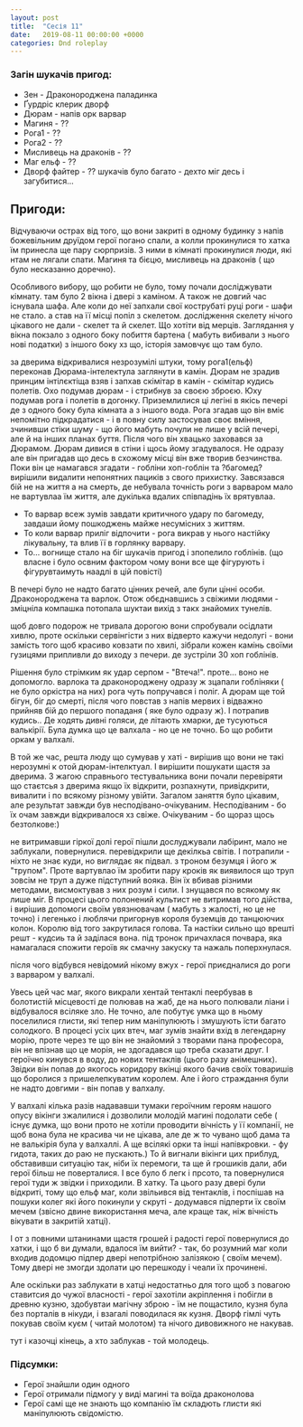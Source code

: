 ```yaml
---
layout: post
title:  "Сесія 11"
date:   2019-08-11 00:00:00 +0000
categories: Dnd roleplay
---
```

### Загін шукачів пригод:
* Зен - Драконороджена паладинка
* Ґурдріс клерик дворф
* Дюрам - напів орк варвар
* Магиня - ??
* Рога1 - ??
* Рога2  - ??
* Мисливець на драконів  - ??
* Маг ельф  - ??
* Дворф файтер  - ??
шукачів було багато - дехто міг десь і загубитися...

## Пригоди:
Відчуваючи острах від того, що вони закриті в одному будинку з напів божевільним друїдом герої погано спали, а колли прокинулися то хатка їм принесла ще пару сюрпризів. З ними в кімнаті прокинулися люди, які нтам не лягали спати. Магиня та бієцю, мисливець на драконів ( що було несказанно доречно).

Особливого вибору, що робити не було, тому почали досліджувати кімнату. там було 2 вікна і двері з каміном. А також не довгий час існувала шафа.
Але коли до неї запхали свої кострубаті руці роги - шафи не стало. а став на її місці попіл з скелетом. дослідження скелету нічого цікавого не дали - скелет та й скелет. Що хотіти від мерців. Заглядання у вікна покзало з одного боку побиття бартена ( мабуть вибивали з нього нові податки) з іншого боку хз що, історія замовчує що там було.

за дверима відкривалися незрозумілі штуки, тому рога1(ельф) переконав Дюрама-інтелектула заглянути в камін. Дюрам не зрадив принцим інтілєктіща взяв і запхав скімітар в камін - скімітар кудись полетів.
Охо подумав дюрам - і стрибнув за своєю зброєю.
Юху подумав рога і полетів в догонку.
Приземлилися ці легіні в якісь печері де з одного боку була кімната а з іншого вода.
Рога згадав що він вміє непомітно підкрадатися - і в повну силу застосував своє вміння, зчинивши стіки шуму - що його мабуть почули не лише у всій печері, але й на інших планах буття. Після чого він хвацько заховався за Дюрамом.
Дюрам дивися в стіни і щось йому згадувалося. Не одразу але він пригадав що десь в схожому місці він вже творив безчинства. Поки він це намагався згадати  - гобліни хоп-гоблін та ?багомед? вирішили видалити непонятних пациків з свого прихистку.
Завсязався бій не на життя а на смерть, де небувала точність роги з варваром мало не вартувлаа їм життя, але дукілька вдалих співпадінь їх врятувлаа.
* То варвар всеж зумів завдати критичного удару по багомеду, завдаши йому пошкоджень майже несумісних з життям. 
* То коли варвар приліг відпочити - рога викрав у нього настійку лікувальну, та влив її в горлянку варвару.
* То... вогнище стало на біг шукачів пригод і зпопелило гоблінів. (що власне і було освним фактором чому вони все ще фігурують і фігурувтаимуть наадлі в цій повісті)

В печері було не надто багато цінних речей, але були цінні особи.
Драконороджена та варлок.
Отож обєднавшись з свіжими людями - зміцніла компашка потопала шуктаи вихід з такх знайомих тунелів.

щоб довго подорож не тривала дорогою вони спробували осідлати хивлю, проте оскільки сервінгісти з них відверто кажучи недолугі - вони замість того щоб красиво ковзати по хвилі, зібрали кожен камінь своїми гузицями припливли до виходу з печери. де зустріли 30 хоп гоблінів.

Рішення було стрімким як удар серпом - "Втеча!". проте... воно не допомогло. варлока та драконороджену одразу ж зцапали гобліняки ( не було оркістра на них) рога чуть попручався і поліг. А дюрам ще той бігун, біг до смерті, після чого повстав з напів мервих і відважно прийняв бій до першого попаданя ( яке було одразу ж). І потрапив кудись.. Де ходять дивні голяси, де літають хмарки, де тусуються валькірії. Була думка що це валхала - но це не точно. Бо що робити оркам у валхалі.

В той же час, решта люду що сумував у хаті - вирішив що вони не такі нерозумні к отой дюрам-інтелктуал. І вирішити пошукати щастя за дверима. З жагою справнього тестувальника вони почали перевіряти що стаєтсья з дверима якщо їх відкрити, розпахнути, привідкрити, вивалити і по всякому різному увійти. Загалом заняття було цікавим, але результат завжди був несподівано-очікуваним. Несподіваним - бо їх очам завжди відкривалося хз свіже. Очікуваним - бо щораз щось безтолкове:)

не витримавши гіркої долі герої пішли дослуджували лабіринт, мало не заблукали, повернулися. перевідкрили ще декілкьа світів. І потрапили - ніхто не знає куди, но виглядає як підвал. з троном безумця і його ж "трупом". Проте вартувлао їм зробити пару кроків як виявилося що труп зовсім не труп а дуже підступний вояка. Він їх вбивав різними методами, висмоктував з них розум і сили. І знущався по всякому як лише міг. В процесі цього полонений культист не витримав того дійства, і вирішив допомоги своїм увязнювачам ( мабуть з жалості, но це не точно) і легенько і люблячи пригорнув короля буземців до танцюючих колон. Королю від того закрутилася голова. Та настіки сильно що врешті решт - кудсиь та й заділася вона.
під тронок причахлася почвара, яка намагалася спожити героїв як смачну закуску  та нажаль поперхнулася.

після чого відбувся невідомий нікому вжух - герої приєдналися до роги з варваром у валхалі.

Увесь цей час маг, якого викрали хентай тентаклі пеербував в болотистій місцевості де полював на жаб, де на нього полювали ліани і відбувалося всіляке зло.
Не точно, але побутує умка що в ньому поселилися глисти, які тепер ним маніпулюють і змушують їсти багато солодкого. В процесі усіх цих втеч, маг зумів знайти вхід в легендарну морію, проте через те що він не знайомий з творами пана професора, він не впізнав що це морія, не здогадався що треба сказати друг. І героїчно кинувся в воду, до нових тентаклів (цього разу анімешних). Звідки він попав до якогось коридору вкінці якого бачив своїх товаришів що боролися з пришелепкуватим королем. Але і його страждання були не надто довгими - він попав у валхалу.

У валхалі кілька разів надававши тумаки героїчним героям нашого опусу вікінги зжалилися і дозволили молодій магині подолати себе ( існує думка, що вони прото не хотіли проводити вічність у її компанії, не щоб вона була не красива чи не цікава, але де ж то чувано щоб дама та не валькірія була у валхаллі. А ще всілякі орки та інші напівкровки. - фу гидота, таких до раю не пускають.) То й вигнали вікінги цих приблуд, обставивши ситуацію так, ніби їх перемоги, та ще й грошиків дали, аби герої більш не поверталися. І все було б легк і прсото, та повернулися герої туди ж звідки і приходили. В хатку. Та цього разу двері були відкриті, тому що ельф маг, коли звільився від тентаклів, і поспішав на пошуки колег які його покинули у скруті - додумався підперти їх своїм мечем (звісно двине використання меча, але краще так, ніж вічність вікувати в закритій хатці).

І от з повними штанинами щастя грошей і радості герої повернулися до хатки, і що б ви думали, вдалося їм вийти? - так, бо розумний маг коли входив додомцю підпер двері непотрібною залізякою ( своїм мечем). Тому двері не змогди здолати цю перешкоду і чеали їх прочинені.

Але оскільки раз заблукати в хатці недостатньо для того щоб з повагою ставитсия до чужої власності - герої захотіли акріплення і побігли в древню кузню, здобувтаи магічну зброю - їм не пощастило, кузня була без порталів в нікуди, і взагалі поводилася як кузня. Дворф гімлі чуть покував своїм куєм ( читай молотом) та нічого дивовижного не накував.

тут і казочці кінець, а хто заблукав - той молодець.


### Підсумки: 
* Герої знайшли один одного
* Герої отримали підмогу у виді магині та воїда драконолова
* Герої самі ще не знають що компанію їм складють глисти які маніпулюють свідомістю.